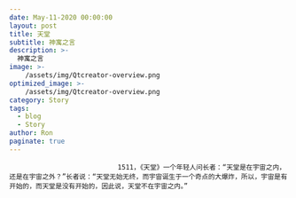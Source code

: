 ```yaml
---
date: May-11-2020 00:00:00
layout: post
title: 天堂
subtitle: 神寓之言
description: >-
  神寓之言
image: >-
    /assets/img/Qtcreator-overview.png
optimized_image: >-
    /assets/img/Qtcreator-overview.png
category: Story
tags:
  - blog
  - Story
author: Ron
paginate: true
---
```


							　　1511，《天堂》一个年轻人问长者：“天堂是在宇宙之内，还是在宇宙之外？”长者说：“天堂无始无终，而宇宙诞生于一个奇点的大爆炸，所以，宇宙是有开始的，而天堂是没有开始的，因此说，天堂不在宇宙之内。”
							
							
						